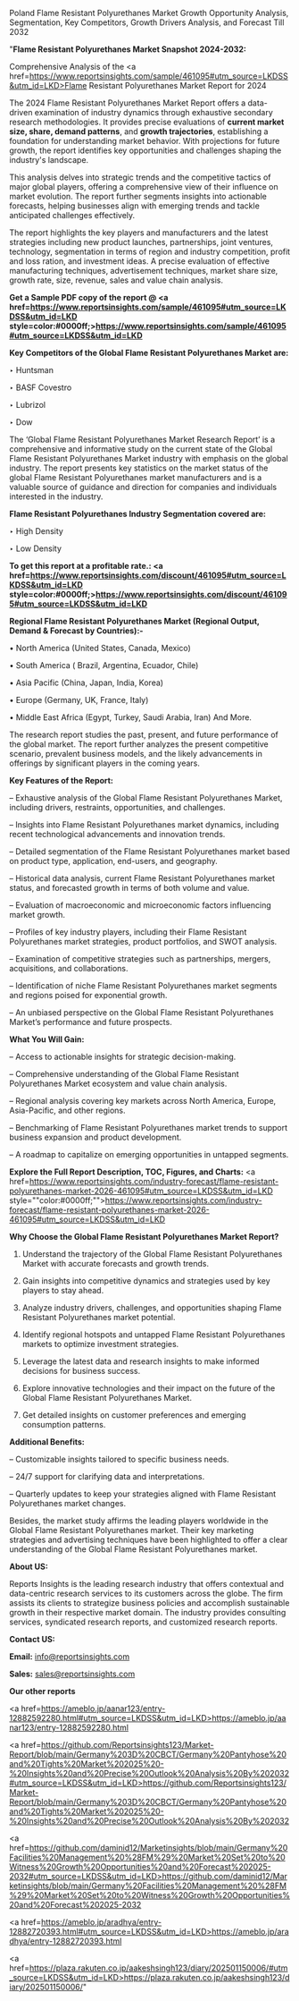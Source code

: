 Poland Flame Resistant Polyurethanes Market Growth Opportunity Analysis, Segmentation, Key Competitors, Growth Drivers Analysis, and Forecast Till 2032

"<strong>Flame Resistant Polyurethanes Market Snapshot 2024-2032:</strong>

Comprehensive Analysis of the <a href=https://www.reportsinsights.com/sample/461095#utm_source=LKDSS&utm_id=LKD>Flame Resistant Polyurethanes Market</a> Report for 2024

The 2024 Flame Resistant Polyurethanes Market Report offers a data-driven examination of industry dynamics through exhaustive secondary research methodologies. It provides precise evaluations of <strong>current market size, share, demand patterns</strong>, and <strong>growth trajectories</strong>, establishing a foundation for understanding market behavior. With projections for future growth, the report identifies key opportunities and challenges shaping the industry's landscape.

This analysis delves into strategic trends and the competitive tactics of major global players, offering a comprehensive view of their influence on market evolution. The report further segments insights into actionable forecasts, helping businesses align with emerging trends and tackle anticipated challenges effectively.

The report highlights the key players and manufacturers and the latest strategies including new product launches, partnerships, joint ventures, technology, segmentation in terms of region and industry competition, profit and loss ration, and investment ideas. A precise evaluation of effective manufacturing techniques, advertisement techniques, market share size, growth rate, size, revenue, sales and value chain analysis.

<strong>Get a Sample PDF copy of the report @ <a href=https://www.reportsinsights.com/sample/461095#utm_source=LKDSS&utm_id=LKD style=color:#0000ff;>https://www.reportsinsights.com/sample/461095#utm_source=LKDSS&utm_id=LKD</a></strong>

<strong>Key Competitors of the Global Flame Resistant Polyurethanes Market are:</strong>

‣ Huntsman

‣ BASF Covestro

‣ Lubrizol

‣ Dow

The ‘Global Flame Resistant Polyurethanes Market Research Report’ is a comprehensive and informative study on the current state of the Global Flame Resistant Polyurethanes Market industry with emphasis on the global industry. The report presents key statistics on the market status of the global Flame Resistant Polyurethanes market manufacturers and is a valuable source of guidance and direction for companies and individuals interested in the industry.

<strong>Flame Resistant Polyurethanes Industry Segmentation covered are:</strong>

‣ High Density

‣ Low Density

<strong>To get this report at a profitable rate.: <a href=https://www.reportsinsights.com/discount/461095#utm_source=LKDSS&utm_id=LKD style=color:#0000ff;>https://www.reportsinsights.com/discount/461095#utm_source=LKDSS&utm_id=LKD</a></strong>

<strong>Regional Flame Resistant Polyurethanes Market (Regional Output, Demand &amp; Forecast by Countries):-</strong>

• North America (United States, Canada, Mexico)

• South America ( Brazil, Argentina, Ecuador, Chile)

• Asia Pacific (China, Japan, India, Korea)

• Europe (Germany, UK, France, Italy)

• Middle East Africa (Egypt, Turkey, Saudi Arabia, Iran) And More.

The research report studies the past, present, and future performance of the global market. The report further analyzes the present competitive scenario, prevalent business models, and the likely advancements in offerings by significant players in the coming years.

<strong>Key Features of the Report:</strong>

– Exhaustive analysis of the Global Flame Resistant Polyurethanes Market, including drivers, restraints, opportunities, and challenges.

– Insights into Flame Resistant Polyurethanes market dynamics, including recent technological advancements and innovation trends.

– Detailed segmentation of the Flame Resistant Polyurethanes market based on product type, application, end-users, and geography.

– Historical data analysis, current Flame Resistant Polyurethanes market status, and forecasted growth in terms of both volume and value.

– Evaluation of macroeconomic and microeconomic factors influencing market growth.

– Profiles of key industry players, including their Flame Resistant Polyurethanes market strategies, product portfolios, and SWOT analysis.

– Examination of competitive strategies such as partnerships, mergers, acquisitions, and collaborations.

– Identification of niche Flame Resistant Polyurethanes market segments and regions poised for exponential growth.

– An unbiased perspective on the Global Flame Resistant Polyurethanes Market’s performance and future prospects.

<strong>What You Will Gain:</strong>

– Access to actionable insights for strategic decision-making.

– Comprehensive understanding of the Global Flame Resistant Polyurethanes Market ecosystem and value chain analysis.

– Regional analysis covering key markets across North America, Europe, Asia-Pacific, and other regions.

– Benchmarking of Flame Resistant Polyurethanes market trends to support business expansion and product development.

– A roadmap to capitalize on emerging opportunities in untapped segments.

<strong>Explore the Full Report Description, TOC, Figures, and Charts:</strong>
<a href=https://www.reportsinsights.com/industry-forecast/flame-resistant-polyurethanes-market-2026-461095#utm_source=LKDSS&utm_id=LKD style=""color:#0000ff;"">https://www.reportsinsights.com/industry-forecast/flame-resistant-polyurethanes-market-2026-461095#utm_source=LKDSS&utm_id=LKD</a>

<strong>Why Choose the Global Flame Resistant Polyurethanes Market Report?</strong>

1. Understand the trajectory of the Global Flame Resistant Polyurethanes Market with accurate forecasts and growth trends.

2. Gain insights into competitive dynamics and strategies used by key players to stay ahead.

3. Analyze industry drivers, challenges, and opportunities shaping Flame Resistant Polyurethanes market potential.

4. Identify regional hotspots and untapped Flame Resistant Polyurethanes markets to optimize investment strategies.

5. Leverage the latest data and research insights to make informed decisions for business success.

6. Explore innovative technologies and their impact on the future of the Global Flame Resistant Polyurethanes Market.

7. Get detailed insights on customer preferences and emerging consumption patterns.

<strong>Additional Benefits:</strong>

– Customizable insights tailored to specific business needs.

– 24/7 support for clarifying data and interpretations.

– Quarterly updates to keep your strategies aligned with Flame Resistant Polyurethanes market changes.

Besides, the market study affirms the leading players worldwide in the Global Flame Resistant Polyurethanes market. Their key marketing strategies and advertising techniques have been highlighted to offer a clear understanding of the Global Flame Resistant Polyurethanes market.

<strong><strong>About US</strong>:</strong>

Reports Insights is the leading research industry that offers contextual and data-centric research services to its customers across the globe. The firm assists its clients to strategize business policies and accomplish sustainable growth in their respective market domain. The industry provides consulting services, syndicated research reports, and customized research reports.

<strong>Contact US:</strong>

<p class=><b>Email:</b> <a href=mailto:info@reportsinsights.com>info@reportsinsights.com</a></p>
<p class=><b>Sales:</b> <a href=mailto:sales@reportsinsights.com>sales@reportsinsights.com</a></p>

<strong>Our other reports</strong>

<a href=https://ameblo.jp/aanar123/entry-12882592280.html#utm_source=LKDSS&utm_id=LKD>https://ameblo.jp/aanar123/entry-12882592280.html</a>

<a href=https://github.com/Reportsinsights123/Market-Report/blob/main/Germany%203D%20CBCT/Germany%20Pantyhose%20and%20Tights%20Market%202025%20-%20Insights%20and%20Precise%20Outlook%20Analysis%20By%202032#utm_source=LKDSS&utm_id=LKD>https://github.com/Reportsinsights123/Market-Report/blob/main/Germany%203D%20CBCT/Germany%20Pantyhose%20and%20Tights%20Market%202025%20-%20Insights%20and%20Precise%20Outlook%20Analysis%20By%202032</a>

<a href=https://github.com/daminid12/Marketinsights/blob/main/Germany%20Facilities%20Management%20%28FM%29%20Market%20Set%20to%20Witness%20Growth%20Opportunities%20and%20Forecast%202025-2032#utm_source=LKDSS&utm_id=LKD>https://github.com/daminid12/Marketinsights/blob/main/Germany%20Facilities%20Management%20%28FM%29%20Market%20Set%20to%20Witness%20Growth%20Opportunities%20and%20Forecast%202025-2032</a>

<a href=https://ameblo.jp/aradhya/entry-12882720393.html#utm_source=LKDSS&utm_id=LKD>https://ameblo.jp/aradhya/entry-12882720393.html</a>

<a href=https://plaza.rakuten.co.jp/aakeshsingh123/diary/202501150006/#utm_source=LKDSS&utm_id=LKD>https://plaza.rakuten.co.jp/aakeshsingh123/diary/202501150006/</a>"
